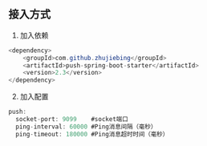 ## 接入方式
1. 加入依赖
```java
<dependency>
    <groupId>com.github.zhujiebing</groupId>
    <artifactId>push-spring-boot-starter</artifactId>
    <version>2.3</version>
</dependency>
```
2. 加入配置
```java
push:
  socket-port: 9099    #socket端口
  ping-interval: 60000 #Ping消息间隔（毫秒）
  ping-timeout: 180000 #Ping消息超时时间（毫秒）
```
